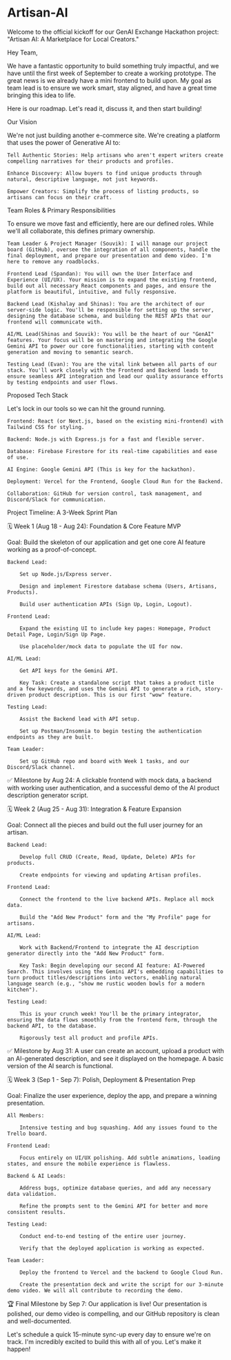 # Artisan-AI
Welcome to the official kickoff for our GenAI Exchange Hackathon project: "Artisan AI: A Marketplace for Local Creators."

Hey Team,


We have a fantastic opportunity to build something truly impactful, and we have until the first week of September to create a working prototype. The great news is we already have a mini frontend to build upon. My goal as team lead is to ensure we work smart, stay aligned, and have a great time bringing this idea to life.

Here is our roadmap. Let's read it, discuss it, and then start building!

Our Vision

We're not just building another e-commerce site. We're creating a platform that uses the power of Generative AI to:

    Tell Authentic Stories: Help artisans who aren't expert writers create compelling narratives for their products and profiles.

    Enhance Discovery: Allow buyers to find unique products through natural, descriptive language, not just keywords.

    Empower Creators: Simplify the process of listing products, so artisans can focus on their craft.

Team Roles & Primary Responsibilities

To ensure we move fast and efficiently, here are our defined roles. While we'll all collaborate, this defines primary ownership.

    Team Leader & Project Manager (Souvik): I will manage our project board (GitHub), oversee the integration of all components, handle the final deployment, and prepare our presentation and demo video. I'm here to remove any roadblocks.

    Frontend Lead (Spandan): You will own the User Interface and Experience (UI/UX). Your mission is to expand the existing frontend, build out all necessary React components and pages, and ensure the platform is beautiful, intuitive, and fully responsive.

    Backend Lead (Kishalay and Shinas): You are the architect of our server-side logic. You'll be responsible for setting up the server, designing the database schema, and building the REST APIs that our frontend will communicate with.

    AI/ML Lead(Shinas and Souvik): You will be the heart of our "GenAI" features. Your focus will be on mastering and integrating the Google Gemini API to power our core functionalities, starting with content generation and moving to semantic search.

    Testing Lead (Evan): You are the vital link between all parts of our stack. You'll work closely with the Frontend and Backend leads to ensure seamless API integration and lead our quality assurance efforts by testing endpoints and user flows.

Proposed Tech Stack

Let's lock in our tools so we can hit the ground running.

    Frontend: React (or Next.js, based on the existing mini-frontend) with Tailwind CSS for styling.

    Backend: Node.js with Express.js for a fast and flexible server.

    Database: Firebase Firestore for its real-time capabilities and ease of use.

    AI Engine: Google Gemini API (This is key for the hackathon).

    Deployment: Vercel for the Frontend, Google Cloud Run for the Backend.

    Collaboration: GitHub for version control, task management, and Discord/Slack for communication.

Project Timeline: A 3-Week Sprint Plan

🗓️ Week 1 (Aug 18 - Aug 24): Foundation & Core Feature MVP

Goal: Build the skeleton of our application and get one core AI feature working as a proof-of-concept.

    Backend Lead:

        Set up Node.js/Express server.

        Design and implement Firestore database schema (Users, Artisans, Products).

        Build user authentication APIs (Sign Up, Login, Logout).

    Frontend Lead:

        Expand the existing UI to include key pages: Homepage, Product Detail Page, Login/Sign Up Page.

        Use placeholder/mock data to populate the UI for now.

    AI/ML Lead:

        Get API keys for the Gemini API.

        Key Task: Create a standalone script that takes a product title and a few keywords, and uses the Gemini API to generate a rich, story-driven product description. This is our first "wow" feature.

    Testing Lead:

        Assist the Backend lead with API setup.

        Set up Postman/Insomnia to begin testing the authentication endpoints as they are built.

    Team Leader:

        Set up GitHub repo and board with Week 1 tasks, and our Discord/Slack channel.

✅ Milestone by Aug 24: A clickable frontend with mock data, a backend with working user authentication, and a successful demo of the AI product description generator script.

🗓️ Week 2 (Aug 25 - Aug 31): Integration & Feature Expansion

Goal: Connect all the pieces and build out the full user journey for an artisan.

    Backend Lead:

        Develop full CRUD (Create, Read, Update, Delete) APIs for products.

        Create endpoints for viewing and updating Artisan profiles.

    Frontend Lead:

        Connect the frontend to the live backend APIs. Replace all mock data.

        Build the "Add New Product" form and the "My Profile" page for artisans.

    AI/ML Lead:

        Work with Backend/Frontend to integrate the AI description generator directly into the "Add New Product" form.

        Key Task: Begin developing our second AI feature: AI-Powered Search. This involves using the Gemini API's embedding capabilities to turn product titles/descriptions into vectors, enabling natural language search (e.g., "show me rustic wooden bowls for a modern kitchen").

    Testing Lead:

        This is your crunch week! You'll be the primary integrator, ensuring the data flows smoothly from the frontend form, through the backend API, to the database.

        Rigorously test all product and profile APIs.

✅ Milestone by Aug 31: A user can create an account, upload a product with an AI-generated description, and see it displayed on the homepage. A basic version of the AI search is functional.

🗓️ Week 3 (Sep 1 - Sep 7): Polish, Deployment & Presentation Prep

Goal: Finalize the user experience, deploy the app, and prepare a winning presentation.

    All Members:

        Intensive testing and bug squashing. Add any issues found to the Trello board.

    Frontend Lead:

        Focus entirely on UI/UX polishing. Add subtle animations, loading states, and ensure the mobile experience is flawless.

    Backend & AI Leads:

        Address bugs, optimize database queries, and add any necessary data validation.

        Refine the prompts sent to the Gemini API for better and more consistent results.

    Testing Lead:

        Conduct end-to-end testing of the entire user journey.

        Verify that the deployed application is working as expected.

    Team Leader:

        Deploy the frontend to Vercel and the backend to Google Cloud Run.

        Create the presentation deck and write the script for our 3-minute demo video. We will all contribute to recording the demo.

🏆 Final Milestone by Sep 7: Our application is live! Our presentation is polished, our demo video is compelling, and our GitHub repository is clean and well-documented.

Let's schedule a quick 15-minute sync-up every day to ensure we're on track. I'm incredibly excited to build this with all of you. Let's make it happen!
